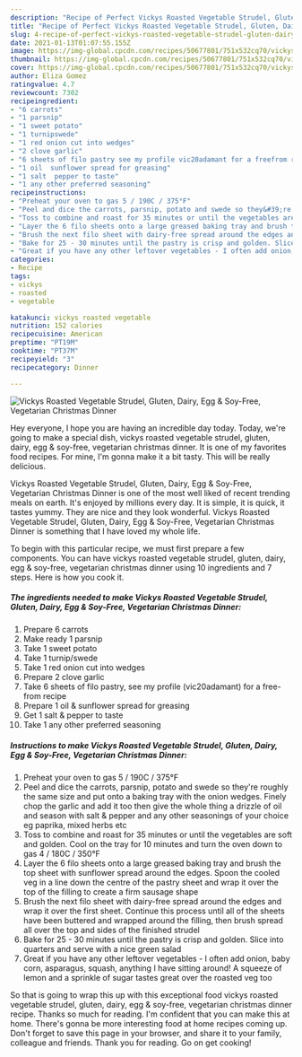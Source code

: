 ```yaml
---
description: "Recipe of Perfect Vickys Roasted Vegetable Strudel, Gluten, Dairy, Egg &amp;amp; Soy-Free, Vegetarian Christmas Dinner"
title: "Recipe of Perfect Vickys Roasted Vegetable Strudel, Gluten, Dairy, Egg &amp;amp; Soy-Free, Vegetarian Christmas Dinner"
slug: 4-recipe-of-perfect-vickys-roasted-vegetable-strudel-gluten-dairy-egg-and-amp-soy-free-vegetarian-christmas-dinner
date: 2021-01-13T01:07:55.155Z
image: https://img-global.cpcdn.com/recipes/50677801/751x532cq70/vickys-roasted-vegetable-strudel-gluten-dairy-egg-soy-free-vegetarian-christmas-dinner-recipe-main-photo.jpg
thumbnail: https://img-global.cpcdn.com/recipes/50677801/751x532cq70/vickys-roasted-vegetable-strudel-gluten-dairy-egg-soy-free-vegetarian-christmas-dinner-recipe-main-photo.jpg
cover: https://img-global.cpcdn.com/recipes/50677801/751x532cq70/vickys-roasted-vegetable-strudel-gluten-dairy-egg-soy-free-vegetarian-christmas-dinner-recipe-main-photo.jpg
author: Eliza Gomez
ratingvalue: 4.7
reviewcount: 7302
recipeingredient:
- "6 carrots"
- "1 parsnip"
- "1 sweet potato"
- "1 turnipswede"
- "1 red onion cut into wedges"
- "2 clove garlic"
- "6 sheets of filo pastry see my profile vic20adamant for a freefrom recipe"
- "1 oil  sunflower spread for greasing"
- "1 salt  pepper to taste"
- "1 any other preferred seasoning"
recipeinstructions:
- "Preheat your oven to gas 5 / 190C / 375°F"
- "Peel and dice the carrots, parsnip, potato and swede so they&#39;re roughly the same size and put onto a baking tray with the onion wedges. Finely chop the garlic and add it too then give the whole thing a drizzle of oil and season with salt &amp; pepper and any other seasonings of your choice eg paprika, mixed herbs etc"
- "Toss to combine and roast for 35 minutes or until the vegetables are soft and golden. Cool on the tray for 10 minutes and turn the oven down to gas 4 / 180C / 350°F"
- "Layer the 6 filo sheets onto a large greased baking tray and brush the top sheet with sunflower spread around the edges. Spoon the cooled veg in a line down the centre of the pastry sheet and wrap it over the top of the filling to create a firm sausage shape"
- "Brush the next filo sheet with dairy-free spread around the edges and wrap it over the first sheet. Continue this process until all of the sheets have been buttered and wrapped around the filling, then brush spread all over the top and sides of the finished strudel"
- "Bake for 25 - 30 minutes until the pastry is crisp and golden. Slice into quarters and serve with a nice green salad"
- "Great if you have any other leftover vegetables - I often add onion, baby corn, asparagus, squash, anything I have sitting around! A squeeze of lemon and a sprinkle of sugar tastes great over the roasted veg too"
categories:
- Recipe
tags:
- vickys
- roasted
- vegetable

katakunci: vickys roasted vegetable 
nutrition: 152 calories
recipecuisine: American
preptime: "PT19M"
cooktime: "PT37M"
recipeyield: "3"
recipecategory: Dinner

---
```



![Vickys Roasted Vegetable Strudel, Gluten, Dairy, Egg &amp; Soy-Free, Vegetarian Christmas Dinner](https://img-global.cpcdn.com/recipes/50677801/751x532cq70/vickys-roasted-vegetable-strudel-gluten-dairy-egg-soy-free-vegetarian-christmas-dinner-recipe-main-photo.jpg)

Hey everyone, I hope you are having an incredible day today. Today, we're going to make a special dish, vickys roasted vegetable strudel, gluten, dairy, egg &amp; soy-free, vegetarian christmas dinner. It is one of my favorites food recipes. For mine, I'm gonna make it a bit tasty. This will be really delicious.



Vickys Roasted Vegetable Strudel, Gluten, Dairy, Egg &amp; Soy-Free, Vegetarian Christmas Dinner is one of the most well liked of recent trending meals on earth. It's enjoyed by millions every day. It is simple, it is quick, it tastes yummy. They are nice and they look wonderful. Vickys Roasted Vegetable Strudel, Gluten, Dairy, Egg &amp; Soy-Free, Vegetarian Christmas Dinner is something that I have loved my whole life.


To begin with this particular recipe, we must first prepare a few components. You can have vickys roasted vegetable strudel, gluten, dairy, egg &amp; soy-free, vegetarian christmas dinner using 10 ingredients and 7 steps. Here is how you cook it.

<!--inarticleads1-->

##### The ingredients needed to make Vickys Roasted Vegetable Strudel, Gluten, Dairy, Egg &amp; Soy-Free, Vegetarian Christmas Dinner:

1. Prepare 6 carrots
1. Make ready 1 parsnip
1. Take 1 sweet potato
1. Take 1 turnip/swede
1. Take 1 red onion cut into wedges
1. Prepare 2 clove garlic
1. Take 6 sheets of filo pastry, see my profile (vic20adamant) for a free-from recipe
1. Prepare 1 oil &amp; sunflower spread for greasing
1. Get 1 salt &amp; pepper to taste
1. Take 1 any other preferred seasoning




<!--inarticleads2-->

##### Instructions to make Vickys Roasted Vegetable Strudel, Gluten, Dairy, Egg &amp; Soy-Free, Vegetarian Christmas Dinner:

1. Preheat your oven to gas 5 / 190C / 375°F
1. Peel and dice the carrots, parsnip, potato and swede so they&#39;re roughly the same size and put onto a baking tray with the onion wedges. Finely chop the garlic and add it too then give the whole thing a drizzle of oil and season with salt &amp; pepper and any other seasonings of your choice eg paprika, mixed herbs etc
1. Toss to combine and roast for 35 minutes or until the vegetables are soft and golden. Cool on the tray for 10 minutes and turn the oven down to gas 4 / 180C / 350°F
1. Layer the 6 filo sheets onto a large greased baking tray and brush the top sheet with sunflower spread around the edges. Spoon the cooled veg in a line down the centre of the pastry sheet and wrap it over the top of the filling to create a firm sausage shape
1. Brush the next filo sheet with dairy-free spread around the edges and wrap it over the first sheet. Continue this process until all of the sheets have been buttered and wrapped around the filling, then brush spread all over the top and sides of the finished strudel
1. Bake for 25 - 30 minutes until the pastry is crisp and golden. Slice into quarters and serve with a nice green salad
1. Great if you have any other leftover vegetables - I often add onion, baby corn, asparagus, squash, anything I have sitting around! A squeeze of lemon and a sprinkle of sugar tastes great over the roasted veg too




So that is going to wrap this up with this exceptional food vickys roasted vegetable strudel, gluten, dairy, egg &amp; soy-free, vegetarian christmas dinner recipe. Thanks so much for reading. I'm confident that you can make this at home. There's gonna be more interesting food at home recipes coming up. Don't forget to save this page in your browser, and share it to your family, colleague and friends. Thank you for reading. Go on get cooking!
